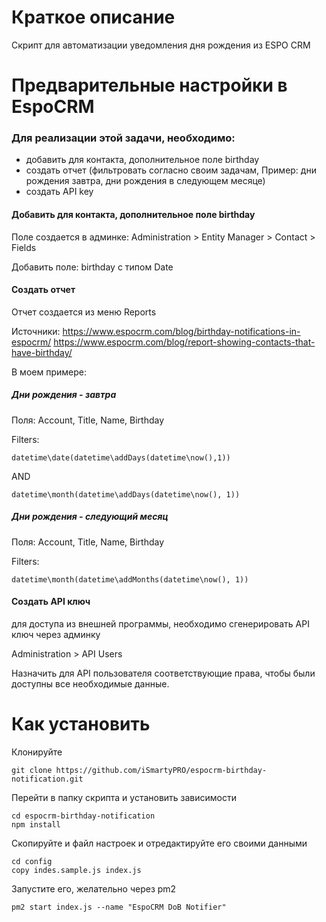 # Краткое описание
Скрипт для автоматизации уведомления дня рождения из ESPO CRM


# Предварительные настройки в EspoCRM
### Для реализации этой задачи, необходимо:
* добавить для контакта, дополнительное поле birthday
* создать отчет (фильтровать согласно своим задачам, Пример: дни рождения завтра, дни рождения в следующем месяце)
* создать API key

#### Добавить для контакта, дополнительное поле birthday
Поле создается в админке:
Administration > Entity Manager > Contact > Fields

Добавить поле:
birthday с типом Date

#### Cоздать отчет
Отчет создается из меню Reports

Источники:
https://www.espocrm.com/blog/birthday-notifications-in-espocrm/
https://www.espocrm.com/blog/report-showing-contacts-that-have-birthday/


В моем примере:
##### Дни рождения - завтра
Поля:
Account, Title, Name, Birthday

Filters:
```
datetime\date(datetime\addDays(datetime\now(),1))
```
AND
```
datetime\month(datetime\addDays(datetime\now(), 1))
```

##### Дни рождения - следующий месяц
Поля:
Account, Title, Name, Birthday

Filters:
```
datetime\month(datetime\addMonths(datetime\now(), 1))
```

#### Cоздать API ключ
для доступа из внешней программы, необходимо сгенерировать API ключ через админку

Administration > API Users

Назначить для API пользователя соответствующие права, чтобы были доступны все необходимые данные.


# Как установить

Клонируйте
```
git clone https://github.com/iSmartyPRO/espocrm-birthday-notification.git
```
Перейти в папку скрипта и установить зависимости
```
cd espocrm-birthday-notification
npm install
```

Скопируйте и файл настроек и отредактируйте его своими данными
```
cd config
copy indes.sample.js index.js
```

Запустите его, желательно через pm2
```
pm2 start index.js --name "EspoCRM DoB Notifier"
```